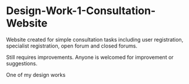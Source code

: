 # Design-Work-1-Consultation-Website
Website created for simple consultation tasks including user registration, 
specialist registration, open forum and closed forums. 


Still requires improvements. Anyone is welcomed for improvement or suggestions.


One of my design works
